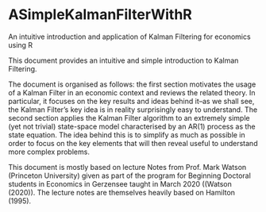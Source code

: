 # ASimpleKalmanFilterWithR
An intuitive introduction and application of Kalman Filtering for economics using R


This document provides an intuitive and simple introduction to Kalman Filtering.


The document is organised as follows: the first section motivates the usage of a Kalman Filter in an economic context and reviews the related theory. In particular, it focuses on the key results and ideas behind it–as we shall see, the Kalman Filter’s key idea is in reality surprisingly easy to understand. The second section applies the Kalman Filter algorithm to an extremely simple (yet not trivial) state-space model characterised by an AR(1) process as the state equation. The idea behind this is to simplify as much as possible in order to focus on the key elements that will then reveal useful to understand more complex problems.


This document is mostly based on lecture Notes from Prof. Mark Watson (Princeton University) given as part of the program for Beginning Doctoral students in Economics in Gerzensee taught in March 2020 ((Watson
(2020)). The lecture notes are themselves heavily based on Hamilton (1995).
